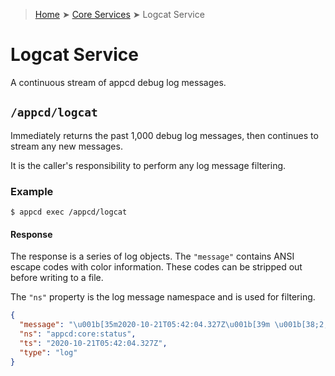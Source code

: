 > [Home](../README.md) ➤ [Core Services](README.md) ➤ Logcat Service

# Logcat Service

A continuous stream of appcd debug log messages.

## `/appcd/logcat`

Immediately returns the past 1,000 debug log messages, then continues to stream any new messages.

It is the caller's responsibility to perform any log message filtering.

### Example

```
$ appcd exec /appcd/logcat
```

#### Response

The response is a series of log objects. The `"message"` contains ANSI escape codes with color
information. These codes can be stripped out before writing to a file.

The `"ns"` property is the log message namespace and is used for filtering.

```json
{
  "message": "\u001b[35m2020-10-21T05:42:04.327Z\u001b[39m \u001b[38;2;112;134;51mappcd:core:status\u001b[39m CPU: \u001b[90m   0.2%\u001b[39m  Heap:\u001b[32m  ↓33.39 MB\u001b[39m /\u001b[90m   37.84 MB\u001b[39m  RSS: \u001b[31m ↑45.41 MB\u001b[39m  Uptime: \u001b[90m12h 23m 2s\u001b[39m\n",
  "ns": "appcd:core:status",
  "ts": "2020-10-21T05:42:04.327Z",
  "type": "log"
}
```
